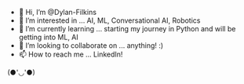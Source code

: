 - 👋 Hi, I’m @Dylan-Filkins
- 👀 I’m interested in ... AI, ML, Conversational AI, Robotics
- 🌱 I’m currently learning ... starting my journey in Python and will be getting into ML, AI
- 💞️ I’m looking to collaborate on ... anything! :) 
- 📫 How to reach me ... LinkedIn!

(●'◡'●)
